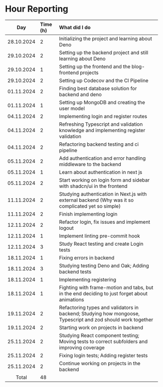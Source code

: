 # Hour Reporting

|    Day     | Time (h) | What did I do                                                                                               |
| :--------: | :------- | :---------------------------------------------------------------------------------------------------------- |
| 28.10.2024 | 2        | Initializing the project and learning about Deno                                                            |
| 29.10.2024 | 2        | Setting up the backend project and still learning about Deno                                                |
| 29.10.2024 | 1        | Setting up the frontend and the blog-frontend projects                                                      |
| 29.10.2024 | 2        | Setting up Codecov and the CI Pipeline                                                                      |
| 01.11.2024 | 2        | Finding best database solution for backend and deno                                                         |
| 01.11.2024 | 1        | Setting up MongoDB and creating the user model                                                              |
| 04.11.2024 | 2        | Implementing login and register routes                                                                      |
| 04.11.2024 | 2        | Refreshing Typescript and validation knowledge and implementing register validation                         |
| 04.11.2024 | 2        | Refactoring backend testing and ci pipeline                                                                 |
| 05.11.2024 | 2        | Add authentication and error handling middleware to the backend                                             |
| 05.11.2024 | 1        | Learn about authentication in next js                                                                       |
| 05.11.2024 | 2        | Start working on login form and sidebar with shadcn/ui in the frontend                                      |
| 11.11.2024 | 2        | Studying authentication in Next.js with external backend (Why was it so complicated yet so simple)          |
| 11.11.2024 | 2        | Finish implementing login                                                                                   |
| 12.11.2024 | 2        | Refactor login, fix issues and implement logout                                                             |
| 12.11.2024 | 1        | Implement linting pre-commit hook                                                                           |
| 12.11.2024 | 3        | Study React testing and create Login tests                                                                  |
| 18.11.2024 | 1        | Fixing errors in backend                                                                                    |
| 18.11.2024 | 3        | Studying testing Deno and Oak; Adding backend tests                                                         |
| 18.11.2024 | 1        | Implementing registering                                                                                    |
| 18.11.2024 | 1        | Fighting with frame-motion and tabs, but in the end deciding to just forget about animations                |
| 19.11.2024 | 2        | Refactoring types and validators in backend; Studying how mongoose, Typescript and zod should work together |
| 19.11.2024 | 2        | Starting work on projects in backend                                                                        |
| 25.11.2024 | 2        | Studying React component testing; Moving tests to correct subfolders and improving coverage                 |
| 25.11.2024 | 2        | Fixing login tests; Adding register tests                                                                   |
| 25.11.2024 | 2        | Continue working on projects in the backend                                                                 |
|   Total    | 48       |                                                                                                             |
